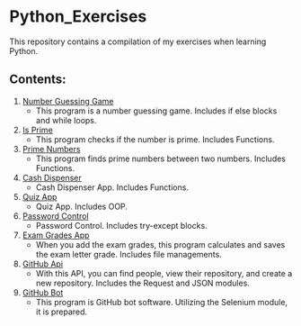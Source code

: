 # Python_Exercises
This repository contains a compilation of my exercises when learning Python. 

## Contents:

1. [Number Guessing Game](https://github.com/CansuKunar/Python_Exercises/blob/main/1_number_guessing_game.py)
   - This program is a number guessing game. Includes if else blocks and while loops.
2. [Is Prime](https://github.com/CansuKunar/Python_Exercises/blob/main/2_is_prime.py)
   - This program checks if the number is prime. Includes Functions.
3. [Prime Numbers](https://github.com/CansuKunar/Python_Exercises/blob/main/3_prime_numbers.py)
   - This program finds prime numbers between two numbers. Includes Functions.
4. [Cash Dispenser](https://github.com/CansuKunar/Python_Exercises/blob/main/4_cash_dispenser.py)
   - Cash Dispenser App. Includes Functions.
5. [Quiz App](https://github.com/CansuKunar/Python_Exercises/blob/main/5_quiz_app.py)
   - Quiz App. Includes OOP.
6. [Password Control](https://github.com/CansuKunar/Python_Exercises/blob/main/6_password_control.py)
   - Password Control. Includes try-except blocks.
7. [Exam Grades App](https://github.com/CansuKunar/Python_Exercises/blob/main/7_exam_grades_app.py)
   - When you add the exam grades, this program calculates and saves the exam letter grade. Includes file managements.
8. [GitHub Api](https://github.com/CansuKunar/Python_Exercises/blob/main/8_github_api.py)
   - With this API, you can find people, view their repository, and create a new repository. Includes the Request and JSON modules.
9. [GitHub Bot](https://github.com/CansuKunar/Python_Exercises/tree/main/9_GitHub_Bot)
   - This program is GitHub bot software. Utilizing the Selenium module, it is prepared.